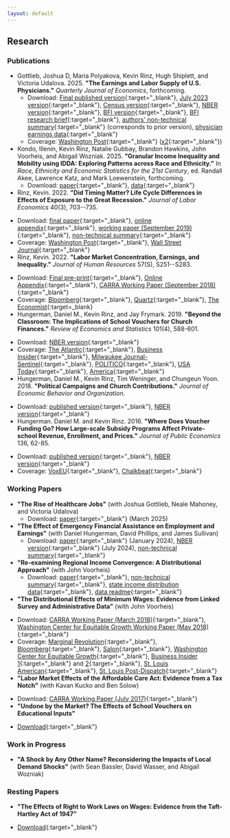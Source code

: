 ```yaml
---
layout: default
---
```


## Research

### Publications
- Gottlieb, Joshua D, Maria Polyakova, Kevin Rinz, Hugh Shiplett, and Victoria Udalova. 2025. **"The Earnings and Labor Supply of U.S. Physicians."** _Quarterly Journal of Economics_, forthcoming.
  - Download: [Final published version](https://doi.org/10.1093/qje/qjaf001){:target="_blank"}, [July 2023 version](physicians.pdf){:target="_blank"}, [Census version](https://www2.census.gov/ces/wp/2020/CES-WP-20-23.pdf){:target="_blank"}, [NBER version](https://www.nber.org/papers/w31469.pdf){:target="_blank"}, [BFI version](https://bfi.uchicago.edu/wp-content/uploads/2023/07/BFI_WP_2023-95.pdf){:target="_blank"}, [BFI research brief](https://bfi.uchicago.edu/wp-content/uploads/2023/07/Who-Values-Human-Capitalists-Human-Capital.pdf){:target="_blank"}, [authors' non-technical summary](physicians_summary.pdf){:target="_blank"} (corresponds to prior version), [physician earnings data](.data/physician_earnings_data.zip){:target="_blank"}
  - Coverage: [Washington Post](https://www.washingtonpost.com/business/2023/08/04/doctor-pay-shortage/){:target="_blank"} ([x2](https://www.washingtonpost.com/business/2023/08/11/doctor-pay-geography/){:target="_blank"})
- Kondo, Illenin, Kevin Rinz, Natalie Gubbay, Brandon Hawkins, John Voorheis, and Abigail Wozniak. 2025. **"Granular Income Inequality and Mobility using IDDA: Exploring Patterns across Race and Ethnicity."** In _Race, Ethnicity and Economic Statistics for the 21st Century_, ed. Randall Akee, Lawrence Katz, and Mark Loewenstein,
forthcoming.
    - Download: [paper](idda.pdf){:target="_blank"}, [data](https://www.minneapolisfed.org/institute/income-distributions-and-dynamics-in-america/data-center){:target="_blank"}
- Rinz, Kevin. 2022. **"Did Timing Matter? Life Cycle Differences in Effects of Exposure to the Great Recession."** _Journal of Labor Economics_ 40(3), 703--735.
<!--  - _I estimate the effects of exposure to the Great Recession on employment and earnings for groups defined by year of birth over the 10 years following the beginning of the recession. Younger workers experience the largest earnings losses in percentage terms (up to 13%), in part because they remain less likely to work for high-paying employers even as their overall employment recovers more quickly than that of older workers._ -->
  - Download: [final paper](recession.pdf){:target="_blank"}, [online appendix](recession_appendix.pdf){:target="_blank"}, [working paper (September 2019)](recession_wp.pdf){:target="_blank"}, [non-technical summary](recession_summary.pdf){:target="_blank"}
  - Coverage: [Washington Post](https://www.washingtonpost.com/business/2020/05/27/millennial-recession-covid/){:target="_blank"}, [Wall Street Journal](https://www.wsj.com/articles/millennials-covid-financial-crisis-fall-behind-jobless-11596811470){:target="_blank"}
- Rinz, Kevin. 2022. **"Labor Market Concentration, Earnings, and Inequality."** _Journal of Human Resources_ 57(S), S251--S283.
<!--  - _I document trends in local industrial concentration from 1976 through 2015 and estimate effects of concentration on earnings outcomes. Local concentration generally declined over that period, unlike national concentration, which declined sharply in the early 1980s before increasing to nearly its original level beginning around 1990. Increased local concentration reduces earnings and increases inequality. Because average concentration has fallen, the 90/10 earnings ratio was six percent lower and earnings one percent higher in 2015 than they would have been if local concentration were at its 1976 level. Most demographic subgroups experience mean earnings reductions, and all experience increases in inequality._ -->
  - Download: [Final pre-print](concentration.pdf){:target="_blank"}, [Online Appendix](concentration_appendix.pdf){:target="_blank"}, [CARRA Working Paper (September 2018)](concentration_wp.pdf){:target="_blank"}
  - Coverage: [Bloomberg](https://www.bloomberg.com/view/articles/2018-10-02/monopolists-hit-a-wall-in-local-markets){:target="_blank"}, [Quartz](https://qz.com/1476480/fear-mononoplies/){:target="_blank"}, [The Economist](https://www.economist.com/the-economist-explains/2021/08/11/are-labour-markets-becoming-less-competitive){:target=_blank}
- Hungerman, Daniel M., Kevin Rinz, and Jay Frymark. 2019. **"Beyond the Classroom: The Implications of School Vouchers for Church Finances."** _Review of Economics and Statistics_ 101(4), 588-601.
<!--  - _Governments have used vouchers to spend billions of dollars on private education; much of this spending has gone to religiously-affiliated schools. We explore the possibility that vouchers could create a financial windfall for religious organizations operating private schools and in doing so impact the spiritual, moral, and social fabric of communities. We use a dataset of Catholic-parish finances from Milwaukee that includes information on both Catholic schools and the parishes that run them. We show that vouchers are now a dominant source of funding for many churches; parishes in our sample running voucher-accepting schools get more revenue from vouchers than from worshipers. We also find that voucher expansion prevents church closures and mergers. Despite these results, we fail to find evidence that vouchers promote religious behavior: voucher expansion causes significant declines in church donations and church spending on non-educational religious purposes. The meteoric growth of vouchers appears to offer financial stability for congregations while at the same time diminishing their religious activities._ -->
  - Download: [NBER version](http://www.nber.org/papers/w23159){:target="_blank"}
  - Coverage: [The Atlantic](https://www.theatlantic.com/education/archive/2017/02/the-catholic-schools-saved-by-vouchers/516888/){:target="_blank"}, [Business Insider](http://www.businessinsider.com/catholic-schools-voucher-programs-study-2017-2/){:target="_blank"}, [Milwaukee Journal-Sentinel](https://www.jsonline.com/story/news/education/2017/02/14/study-vouchers-kept-milwaukee-catholic-parishes-open-but-cost-religious-activity/97855218/){:target="_blank"}, [POLITICO](https://www.politico.com/tipsheets/morning-education/2017/02/school-vouchers-diminish-churches-religious-activities-218734){:target="_blank"}, [USA Today](https://www.usatoday.com/story/news/2017/02/14/study-vouchers-kept-catholic-parishes-open-but-cost-religious-activity/97915968/){:target="_blank"}, [America](https://www.americamagazine.org/politics-society/2017/03/01/what-trumps-call-vouchers-could-mean-catholic-schools){:target="_blank"}
- Hungerman, Daniel M., Kevin Rinz, Tim Weninger, and Chungeun Yoon. 2018. **"Political Campaigns and Church Contributions."** _Journal of Economic Behavior and Organization_.
<!--  - _We combine a new dataset of weekly Catholic church donations with a new dataset of presidential-election campaign stops to explore the impact of stops on donations. We find that stops increase donations, with a campaign stop generating 2 percent more donations in the following week. Our results suggest that this effect is of short duration. Further, it does not appear to vary based on the political language used by the parish in its own church bulletins. However, the effect does appear to vary based on the religiosity of the candidates themselves, with Catholic candidates generating the largest increases._ -->
  - Download: [published version](https://www.sciencedirect.com/science/article/pii/S0167268118302531){:target="_blank"}, [NBER version](http://www.nber.org/papers/w24374){:target="_blank"}
- Hungerman. Daniel M. and Kevin Rinz. 2016. **"Where Does Voucher Funding Go? How Large-scale Subsidy Programs Affect Private-school Revenue, Enrollment, and Prices."** _Journal of Public Economics_ 136, 62-85.
<!--  - _Using a new dataset constructed from nonprofit tax-returns, this paper explores how vouchers and other large- scale programs subsidizing private school attendance have affected the fiscal outcomes of private schools and the affordability of a private education. We find that subsidy programs created a large transfer of public funding to private schools, suggesting that every dollar of funding increased revenue by a dollar or more. Turning to the incidence of subsidies and the impact of subsidies on enrollment, our findings depend on the type of program introduced: programs that restrict eligibility to certain groups of students create large enrollment gains but no change in price, while programs that offer unrestricted subsidies lead to price increases but no change in enrollment. We calculate elasticities of demand and supply for private schools, and discuss welfare effects._ -->
  - Download: [published version](https://www.sciencedirect.com/science/article/abs/pii/S0047272716000426){:target="_blank"}, [NBER version](http://www.nber.org/papers/w21687){:target="_blank"}
  - Coverage: [VoxEU](https://voxeu.org/article/effects-private-school-subsidy-programmes-school-revenue-and-enrolment){:target="_blank"}, [Chalkbeat](https://www.chalkbeat.org/posts/us/2017/07/30/do-vouchers-actually-expand-school-choice-not-necessarily-it-depends-on-how-theyre-designed/){:target="_blank"}

### Working Papers
- **"The Rise of Healthcare Jobs"** (with Joshua Gottlieb, Neale Mahoney, and Victoria Udalova)
  - Download: [paper](healthcare_jobs.pdf){:target="_blank"} (March 2025)
- **"The Effect of Emergency Financial Assistance on Employment and Earnings"** (with Daniel Hungerman, David Phillips, and James Sullivan)
  - Download: [paper](efa.pdf){:target="_blank"} (January 2024), [NBER version](w32856.pdf){:target="_blank"} (July 2024), [non-technical summary](efa_summary.pdf){:target="_blank"}
- **"Re-examining Regional Income Convergence: A Distributional Approach"** (with John Voorheis)
  - Download: [paper](convergence.pdf){:target="_blank"}, [non-technical summary](convergence_summary.pdf){:target="_blank"}, [state income distribution data](./data/state_income_data.zip){:target="_blank"}, [data readme](./data/state_income_data_readme.pdf){:target="_blank"}
- **"The Distributional Effects of Minimum Wages: Evidence from Linked Survey and Administrative Data"** (with John Voorheis)
<!--  - _States and localities are increasingly experimenting with higher minimum wages in response to rising income inequality and stagnant economic mobility, but commonly used public datasets offer limited opportunities to evaluate the extent to which such changes affect earnings growth. We use administrative earnings data from the Social Security Administration linked to the Current Population Survey to overcome important limitations of public data and estimate effects of the minimum wage on growth incidence curves and income mobility profiles, providing insight into how cross-sectional effects of the minimum wage on earnings persist over time. Under both approaches, we find that raising the minimum wage increases earnings growth at the bottom of the distribution, and those effects persist and indeed grow in magnitude over several years. This finding is robust to a variety of specifications, including alternatives commonly used in the literature on employment effects of the minimum wage. Instrumental variables and subsample analyses indicate that geographic mobility likely contributes to the effects we identify. Extrapolating from our estimates suggests that a minimum wage increase comparable in magnitude to the increase experienced in Seattle between 2013 and 2016 would have blunted some, but not nearly all, of the worst income losses suffered at the bottom of the income distribution during the Great Recession._ -->
  - Download: [CARRA Working Paper (March 2018)](minwage.pdf){:target="_blank"}, [Washington Center for Equitable Growth Working Paper (May 2018)](http://cdn.equitablegrowth.org/wp-content/uploads/2018/05/14120419/051518-WP-distributional-minimum-wage.pdf){:target="_blank"}
  - Coverage: [Marginal Revolution](https://marginalrevolution.com/marginalrevolution/2018/04/new-census-study-minimum-wage.html){:target="_blank"}, [Bloomberg](https://www.bloomberg.com/view/articles/2018-04-05/supply-and-demand-does-a-poor-job-of-explaining-depressed-wages){:target="_blank"}, [Salon](https://www.salon.com/2018/04/07/massive-minimum-wage-study-finds-significant-gains-for-low-income-workers-and-few-downsides_partner/){:target="_blank"}, [Washington Center for Equitable Growth](http://equitablegrowth.org/equitablog/value-added/new-research-indicates-that-minimum-wage-increases-appear-to-benefit-all-low-income-u-s-workers-over-time/){:target="_blank"}, [Business Insider 1](https://www.businessinsider.com/minimum-wage-us-census-bureau-study-2018-9){:target="_blank"} and [2](https://markets.businessinsider.com/news/stocks/nick-hanauer-why-raise-minimum-wage-across-america-2018-9-1027580541){:target="_blank"}, [St. Louis American](http://www.stlamerican.com/news/editorials/the-american-endorses-a-yes-vote-on-proposition-b/article_8102dd84-bc6e-11e8-97f5-672a6c79ad9e.html){:target="_blank"}, [St. Louis Post-Dispatch](https://www.stltoday.com/opinion/editorial/editorial-vote-yes-on-missouri-proposition-b-to-raise-the/article_9ab1cfa6-520e-53f0-8cde-0760384b0640.html){:target="_blank"}
- **"Labor Market Effects of the Affordable Care Act: Evidence from a Tax Notch"** (with Kavan Kucko and Ben Solow)
<!--  - _States that declined to raise their Medicaid income eligibility cutoffs to 138 percent of the federal poverty level (FPL) under the Affordable Care Act (ACA) created a “coverage gap” between their existing, often much lower Medicaid eligibility cutoffs and the FPL, the lowest level of income at which the ACA provides refundable, advanceable “premium tax credits” to subsidize the purchase of private insurance. Lacking access to any form of subsidized health insurance, residents of those states with income in that range face a strong incentive, in the form of a large upward notch in post-tax income at the FPL, to increase their earnings and obtain the premium tax credit. We investigate the extent to which they respond to that incentive. Using the universe of tax returns, we document bunching in the income distribution surrounding this notch. Consistent with Saez (2010), we find that bunching occurs only among filers with self-employment income. Specifically, filers without children and married filers with two or three children consistently exhibit significant bunching. Analysis of tax data linked to labor supply measures from the American Community Survey, however, suggests that this bunching likely reflects a change in reported income rather than a change in true labor supply. We find no evidence that wage and salary workers adjust their labor supply in response to increased availability of directly-purchased health insurance._ -->
  - Download: [CARRA Working Paper (July 2017)](aca.pdf){:target="_blank"}
- **"Undone by the Market? The Effects of School Vouchers on Educational Inputs"**
<!--  - _By altering the market for private schooling, large-scale school voucher programs may have effects on the educational experience of private school students beyond the effects of small-scale programs. Using eight large, state-level, voucher-style programs adopted between the late 1990s and mid-2000s and a unique dataset on school expenditures and teacher compensation, I estimate the effects of vouchers on educational inputs experienced by students in private school. Large-scale, voucher-style programs alter the inputs students experience in ways that tend to worsen the experience of black students while improving the experience of white students. These effects are driven by changes in inputs deployed at newly established schools. Back-of-the-envelope calculations indicate that the market effects of vouchers are large enough to substantially reduce the benefits of moving from public to private school for black students, reversing more than 100 percent of the gains in student-teacher ratio, 87 percent of the gain in per-teacher compensation, and 51 percent of the gain in instructional hours. My estimates suggest that extrapolation from prior studies may be inappropriate when considering how larger programs affect students._ -->
  - [Download](./jmp.pdf){:target="_blank"}

### Work in Progress
- **"A Shock by Any Other Name? Reconsidering the Impacts of Local Demand Shocks"** (with Sean Bassler, David Wasser, and Abigail Wozniak)
<!-- - The rise of health care jobs (with Joshua Gottlieb, Neale Mahoney, and Victoria Udalova) -->
<!-- - Intergenerational effects of minimum wages (with John Coglianese) -->

### Resting Papers
- **"The Effects of Right to Work Laws on Wages: Evidence from the Taft-Hartley Act of 1947"**
<!--  - _This paper uses the details of an historical setting in which the introduction of “right to work” laws was arguably exogenous – the period following the passage of the Taft-Hartley Act in 1947 – to produce credibly identified estimates of the effects of these laws on wages. The average effect of right to work laws on wages across all sectors of the economy is likely small and slightly negative. Some evidence indicates wage effects are more negative within the highly unionized sector._ -->
  - [Download](./rtw.pdf){:target="_blank"}
